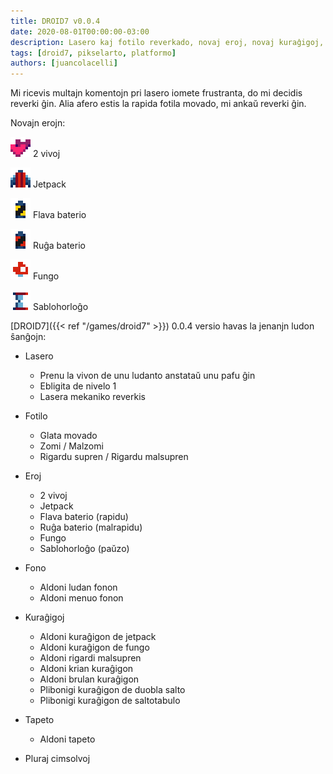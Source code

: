```yaml
---
title: DROID7 v0.0.4
date: 2020-08-01T00:00:00-03:00
description: Lasero kaj fotilo reverkado, novaj eroj, novaj kuraĝigoj, kaj pli...
tags: [droid7, pikselarto, platformo]
authors: [juancolacelli]
---
```


Mi ricevis multajn komentojn pri lasero iomete frustranta, do mi decidis reverki ĝin. Alia afero estis la rapida fotila movado, mi ankaŭ reverki ĝin.

Novajn erojn:

![2 vivoj](items2.png) 2 vivoj

![Jetpack](items3.png) Jetpack

![Flava baterio](items4.png) Flava baterio

![Ruĝa baterio](items5.png) Ruĝa baterio

![Fungo](items6.png) Fungo

![Sablohorloĝo](items7.png) Sablohorloĝo

[DROID7]({{< ref "/games/droid7" >}}) 0.0.4 versio havas la jenanjn ludon ŝanĝojn:

- Lasero
  - Prenu la vivon de unu ludanto anstataŭ unu pafu ĝin
  - Ebligita de nivelo 1
  - Lasera mekaniko reverkis

- Fotilo
  - Glata movado
  - Zomi / Malzomi
  - Rigardu supren / Rigardu malsupren

- Eroj
  - 2 vivoj
  - Jetpack
  - Flava baterio (rapidu)
  - Ruĝa baterio (malrapidu)
  - Fungo
  - Sablohorloĝo (paŭzo)

- Fono
  - Aldoni ludan fonon
  - Aldoni menuo fonon

- Kuraĝigoj
  - Aldoni kuraĝigon de jetpack
  - Aldoni kuraĝigon de fungo
  - Aldoni rigardi malsupren
  - Aldoni krian kuraĝigon
  - Aldoni brulan kuraĝigon
  - Plibonigi kuraĝigon de duobla salto
  - Plibonigi kuraĝigon de saltotabulo

- Tapeto
  - Aldoni tapeto

- Pluraj cimsolvoj

